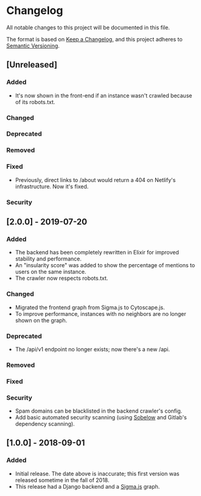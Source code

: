# Changelog
All notable changes to this project will be documented in this file.

The format is based on [Keep a Changelog](https://keepachangelog.com/en/1.0.0/),
and this project adheres to [Semantic Versioning](https://semver.org/spec/v2.0.0.html).

## [Unreleased]
### Added
- It's now shown in the front-end if an instance wasn't crawled because of its robots.txt.
### Changed
### Deprecated
### Removed
### Fixed
- Previously, direct links to /about would return a 404 on Netlify's infrastructure. Now it's fixed.
### Security

## [2.0.0] - 2019-07-20
### Added
- The backend has been completely rewritten in Elixir for improved stability and performance.
- An "insularity score" was added to show the percentage of mentions to users on the same instance.
- The crawler now respects robots.txt.
### Changed
- Migrated the frontend graph from Sigma.js to Cytoscape.js.
- To improve performance, instances with no neighbors are no longer shown on the graph.
### Deprecated
- The /api/v1 endpoint no longer exists; now there's a new /api.
### Removed
### Fixed
### Security
- Spam domains can be blacklisted in the backend crawler's config.
- Add basic automated security scanning (using [Sobelow](https://github.com/andmarti1424/sc-im.git) and Gitlab's dependency scanning).

## [1.0.0] - 2018-09-01
### Added
- Initial release. The date above is inaccurate; this first version was released sometime in the fall of 2018.
- This release had a Django backend and a [Sigma.js](http://sigmajs.org/) graph.
